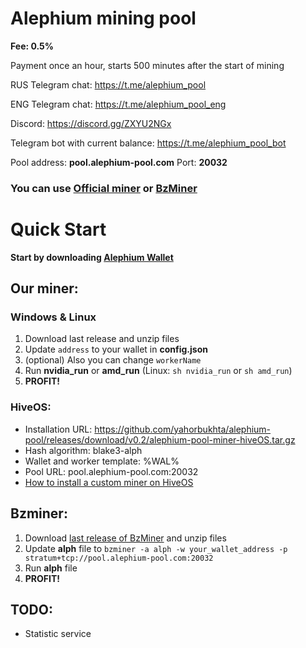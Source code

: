 # Alephium mining pool

**Fee: 0.5%**

Payment once an hour, starts 500 minutes after the start of mining

RUS Telegram chat: https://t.me/alephium_pool

ENG Telegram chat: https://t.me/alephium_pool_eng

Discord: https://discord.gg/ZXYU2NGx

Telegram bot with current balance: https://t.me/alephium_pool_bot

Pool address: **pool.alephium-pool.com** Port: **20032**

### You can use [Official miner](https://github.com/yahorbukhta/alephium-pool/releases) or [BzMiner](https://github.com/bzminer/bzminer)

# Quick Start

**Start by downloading [Alephium Wallet](https://github.com/alephium/alephium-wallet/releases)**

## Our miner:
### Windows & Linux
1. Download last release and unzip files
2. Update `address` to your wallet in **config.json**
3. (optional) Also you can change `workerName`   
4. Run **nvidia_run** or **amd_run** (Linux: `sh nvidia_run` or `sh amd_run`)
5. **PROFIT!**

### HiveOS:
- Installation URL: https://github.com/yahorbukhta/alephium-pool/releases/download/v0.2/alephium-pool-miner-hiveOS.tar.gz
- Hash algorithm: blake3-alph
- Wallet and worker template: %WAL%
- Pool URL: pool.alephium-pool.com:20032
- [How to install a custom miner on HiveOS](https://hiveon.com/getting_started-start_custom_miner/)

## Bzminer:

1. Download [last release of BzMiner](https://github.com/bzminer/bzminer/releases) and unzip files
2. Update **alph** file to ``bzminer -a alph -w your_wallet_address -p stratum+tcp://pool.alephium-pool.com:20032``
3. Run **alph** file
4. **PROFIT!**

## TODO:

- Statistic service

